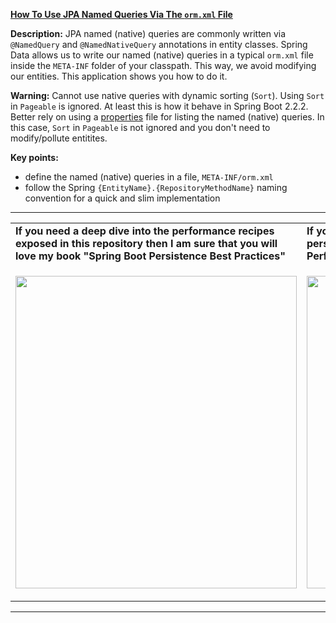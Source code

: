 **[How To Use JPA Named Queries Via The `orm.xml` File](https://github.com/AnghelLeonard/Hibernate-SpringBoot/tree/master/HibernateSpringBootNamedQueriesInOrmXml)**
  
**Description:** JPA named (native) queries are commonly written via `@NamedQuery` and `@NamedNativeQuery` annotations in entity classes. Spring Data allows us to write our named (native) queries in a typical `orm.xml` file inside the `META-INF` folder of your classpath. This way, we avoid modifying our entities. This application shows you how to do it.

**Warning:** Cannot use native queries with dynamic sorting (`Sort`). Using `Sort` in `Pageable` is ignored. At least this is how it behave in Spring Boot 2.2.2. Better rely on using a [properties](https://github.com/AnghelLeonard/Hibernate-SpringBoot/tree/master/HibernateSpringBootNamedQueriesInPropertiesFile) file for listing the named (native) queries. In this case, `Sort` in `Pageable` is not ignored and you don't need to modify/pollute entitites.
 
**Key points:**
- define the named (native) queries in a file, `META-INF/orm.xml`
- follow the Spring `{EntityName}.{RepositoryMethodName}` naming convention for a quick and slim implementation

-----------------------------------------------------------------------------------------------------------------------    
<table>
     <tr><td><b>If you need a deep dive into the performance recipes exposed in this repository then I am sure that you will love my book "Spring Boot Persistence Best Practices"</b></td><td><b>If you need a hand of tips and illustrations of 100+ Java persistence performance issues then "Java Persistence Performance Illustrated Guide" is for you.</b></td></tr>
     <tr><td>
<a href="https://www.apress.com/us/book/9781484256251"><p align="left"><img src="https://github.com/AnghelLeonard/Hibernate-SpringBoot/blob/master/Spring%20Boot%20Persistence%20Best%20Practices.jpg" height="500" width="450"/></p></a>
</td><td>
<a href="https://leanpub.com/java-persistence-performance-illustrated-guide"><p align="right"><img src="https://github.com/AnghelLeonard/Hibernate-SpringBoot/blob/master/Java%20Persistence%20Performance%20Illustrated%20Guide.jpg" height="500" width="450"/></p></a>
</td></tr></table>

-----------------------------------------------------------------------------------------------------------------------    

